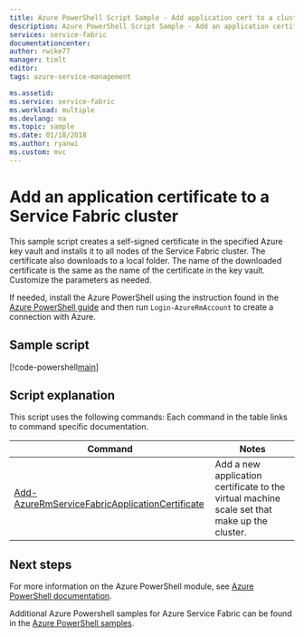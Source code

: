 ```yaml
---
title: Azure PowerShell Script Sample - Add application cert to a cluster| Microsoft Docs
description: Azure PowerShell Script Sample - Add an application certificate to a Service Fabric cluster.
services: service-fabric
documentationcenter: 
author: rwike77
manager: timlt
editor: 
tags: azure-service-management

ms.assetid: 
ms.service: service-fabric
ms.workload: multiple
ms.devlang: na
ms.topic: sample
ms.date: 01/18/2018
ms.author: ryanwi
ms.custom: mvc
---
```


# Add an application certificate to a Service Fabric cluster

This sample script creates a self-signed certificate in the specified Azure key vault and installs it to all nodes of the Service Fabric cluster. The certificate also downloads to a local folder. The name of the downloaded certificate is the same as the name of the certificate in the key vault. Customize the parameters as needed.

If needed, install the Azure PowerShell using the instruction found in the [Azure PowerShell guide](/powershell/azure/overview) and then run `Login-AzureRmAccount` to create a connection with Azure. 

## Sample script

[!code-powershell[main](../../../powershell_scripts/service-fabric/add-application-certificate/add-new-application-certificate.ps1 "Add an application certificate to a cluster")]

## Script explanation

This script uses the following commands: Each command in the table links to command specific documentation.

| Command | Notes |
|---|---|
| [Add-AzureRmServiceFabricApplicationCertificate](/powershell/module/azurerm.servicefabric/Add-AzureRmServiceFabricApplicationCertificate) | Add a new application certificate to the virtual machine scale set that make up the cluster.  |

## Next steps

For more information on the Azure PowerShell module, see [Azure PowerShell documentation](/powershell/azure/overview).

Additional Azure Powershell samples for Azure Service Fabric can be found in the [Azure PowerShell samples](../service-fabric-powershell-samples.md).
